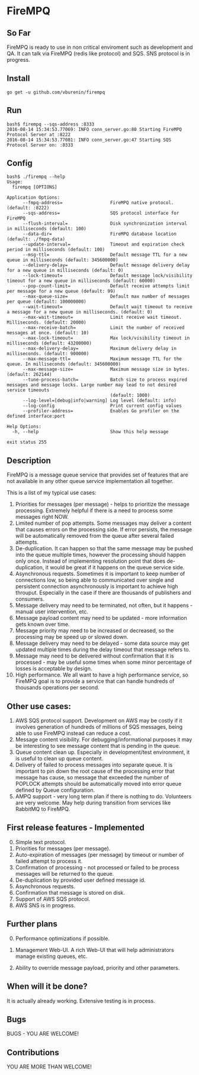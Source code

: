 # FireMPQ

## So Far

FireMPQ is ready to use in non critical enviroment such as development and QA.
It can talk via FireMPQ (redis like protocol) and SQS. SNS protocol is in progress.

## Install
  
  ```go get -u github.com/vburenin/firempq```

## Run

```
bash$ firempq --sqs-address :8333
2016-08-14 15:34:53.77069: INFO conn_server.go:80 Starting FireMPQ Protocol Server at :8222
2016-08-14 15:34:53.77081: INFO conn_server.go:47 Starting SQS Protocol Server on: :8333
```

## Config

```
bash$ ./firempq --help
Usage:
  firempq [OPTIONS]

Application Options:
      --fmpq-address=                  FireMPQ native protocol. (default: :8222)
      --sqs-address=                   SQS protocol interface for FireMPQ
      --flush-interval=                Disk synchronization interval in milliseconds (default: 100)
      --data-dir=                      FireMPQ database location (default: ./fmpq-data)
      --update-interval=               Timeout and expiration check period in milliseconds (default: 100)
      --msg-ttl=                       Default message TTL for a new queue in milliseconds (default: 345600000)
      --delivery-delay=                Default message delivery delay for a new queue in milliseconds (default: 0)
      --lock-timeout=                  Default message lock/visibility timeout for a new queue in milliseconds (default: 60000)
      --pop-count-limit=               Default receive attempts limit per message for a new queue (default: 99)
      --max-queue-size=                Default max number of messages per queue (default: 100000000)
      --wait-timeout=                  Default wait timeout to receive a message for a new queue in milliseconds. (default: 0)
      --max-wait-timeout=              Limit receive wait timeout. Milliseconds. (default: 20000)
      --max-receive-batch=             Limit the number of received messages at once. (default: 10)
      --max-lock-timeout=              Max lock/visibility timeout in milliseconds (default: 43200000)
      --max-delivery-delay=            Maximum delivery delay in milliseconds. (default: 900000)
      --max-message-ttl=               Maximum message TTL for the queue. In milliseconds (default: 345600000)
      --max-message-size=              Maximum message size in bytes. (default: 262144)
      --tune-process-batch=            Batch size to process expired messages and message locks. Large number may lead to not desired service timeouts
                                       (default: 1000)
      --log-level=[debug|info|warning] Log level (default: info)
      --log-config                     Print current config values
      --profiler-address=              Enables Go profiler on the defined interface:port

Help Options:
  -h, --help                           Show this help message

exit status 255
```

## Description

FireMPQ is a message queue service that provides set of features that are not available in any other queue service implementation all together.

This is a list of my typical use cases:

1. Priorities for messages (per message) - helps to prioritize the message processing. Extremely helpful if there is a need to process some messages right NOW.
2. Limited number of pop attempts. Some messages may deliver a content that causes errors on the processing side. If error persists, the message will be automatically removed from the queue after several failed attempts.
3. De-duplication. It can happen so that the same message may be pushed into the queue multiple times, however the processing should happen only once. Instead of implementing resolution point that does de-duplication, it would be great if it happens on the queue service side.
4. Asynchronous requests. Sometimes it is important to keep number of connections low, so being able to communicated over single and persistent connection asynchronously is important to achieve high throuput. Especially in the case if there are thousands of publishers and consumers.
5. Message delivery may need to be terminated, not often, but it happens - manual user intervention, etc.
6. Message payload content may need to be updated - more information gets known over time.
7. Message priority may need to be increased or decreased, so the processing may be speed up or slowed down.
8. Message delivery may need to be delayed - some data source may get updated multiple times during the delay timeout that message refers to.
9. Message may need to be delivered without confirmation that it is processed - may be useful some times when some minor percentage of losses is acceptable by design.
10. High performance. We all want to have a high performance service, so FireMPQ goal is to provide a service that can handle hundreds of thousands operations per second.

## Other use cases:

1. AWS SQS protocol support. Development on AWS may be costly if it involves generation of hundreds of millions of SQS messages, being able to use FireMPQ instead can reduce a cost.
2. Message content visibility. For debugging/informational purposes it may be interesting to see message content that is pending in the queue.
3. Queue content clean up. Especially in development/test environment, it is useful to clean up queue content.
4. Delivery of failed to process messages into separate queue. It is important to pin down the root cause of the processing error that message has cause, so message that exceeded the number of POPLOCK attempts should be automatically moved into error queue defined by Queue configuration.
5. AMPQ support - very long term plan if there is nothing to do. Volunteers are very welcome. May help during transition from services like RabbitMQ to FireMPQ.


## First release features - Implemented

0. Simple text protocol.
1. Priorities for messages (per message).
2. Auto-expiration of messages (per message) by timeout or number of failed attempt to process it.
3. Confirmation of processing - not processed or failed to be process messages will be returned to the queue.
4. De-duplication by provided user defined message id.
5. Asynchronous requests.
6. Confirmation that message is stored on disk.
7. Support of AWS SQS protocol.
8. AWS SNS is in progress.

## Further plans
0. Performance optimizations if possible.
1. Management Web-UI. A rich Web-UI that will help administrators manage existing queues, etc.

3. Ability to override message payload, priority and other parameters.

## When will it be done?

It is actually already working. Extensive testing is in process.

## Bugs

BUGS - YOU ARE WELCOME!

## Contributions

YOU ARE MORE THAN WELCOME!
